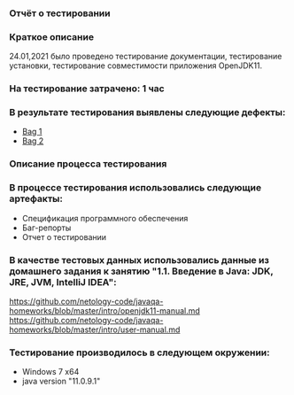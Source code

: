 ### Отчёт о тестировании
### Краткое описание
24.01,2021 было проведено тестирование документации, тестирование установки, тестирование совместимости приложения OpenJDK11.

### На тестирование затрачено: 1 час

### В результате тестирования выявлены следующие дефекты:
- [Bag 1](https://github.com/ktonyi/Javahw1/issues/1)
- [Bag 2](https://github.com/ktonyi/Javahw1/issues/2)

### Описание процесса тестирования
### В процессе тестирования использовались следующие артефакты:
- Спецификация программного обеспечения
- Баг-репорты
- Отчет о тестировании

### В качестве тестовых данных использовались данные из домашнего задания к занятию "1.1. Введение в Java: JDK, JRE, JVM, IntelliJ IDEA":

https://github.com/netology-code/javaqa-homeworks/blob/master/intro/openjdk11-manual.md
https://github.com/netology-code/javaqa-homeworks/blob/master/intro/user-manual.md

### Тестирование производилось в следующем окружении:
- Windows 7 x64
- java version "11.0.9.1"
